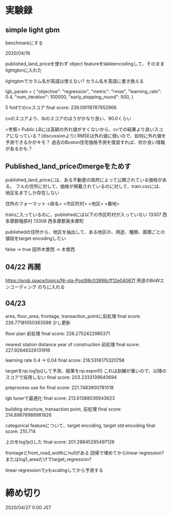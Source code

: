# 実験録

## simple light gbm

benchmarkにする

2020/04/16

published_land_priceを使わず
object featureをlableencodingして、そのままlightgbmに入れた

lightgbmでカラム名が英語は使えない? カラム名を英語に書き換える

lgb_param = {
    "objective": "regression",
    "metric": "rmse",
    "learning_rate": 0.4,
    "num_iteration": 100000,
    "early_stopping_round": 500,
}

5 foldでのcvスコア
final score: 239.09118787952966

cvのスコアより、lbのスコアのほうがかなり良い、90.0くらい

<考察>
Public LBには高額の外れ値がすくないから、cvでの結果より良いスコアになっている？(discussionより)
RMSEは外れ値に弱いので、如何に外れ値を予測できるかがキモ？
過去のBoston住宅価格予測を復習すれば、何か良い情報があるかも？


## Published_land_priceのmergeをためす

published_land_priceには、ある不動産の政府によって公開されている価格がある。
フルの住所に対して、価格が掲載されているのに対して、train.csvには、地区名までしか存在しない

住所のフォーマット <県名> <市区町村> <地区> <番地>

trainに入っているのに、publishedには以下の市区町村が入っていない
13307    西多摩郡檜原村
13308    西多摩郡奥多摩町

publishedの住所から、地区を抽出して、ある地区の、用途、種類、面積ごとの値段をtarget encodingしたい

false -> true
田市木曽西 -> 木曽西

## 04/22 再開

https://prob.space/topics/Ni-sla-Post98c03996cff12e04067f
用途のBoWエンコーディング
のちに入れる

## 04/23
area, floor_area, frontage, transaction_pointに前処理
final score: 226.77181050363598
少し更新

floor plan 前処理
final score: 226.2752422985371

nearest station distance
year of construction 
前処理
final score: 227.92646326131916

learning rate 0.4 -> 0.04
final score: 218.5316175320758

targetをnp.log1p()して予測、結果をnp.expm1()
これは訓練が重いので、以降のスコアで採用しない
final score: 203.2333139640694

preprocess use for
final score: 221.7483900781018

lgb tunerで最適化
final score: 213.61388036943623

building structure, transaction point, 前処理
final score: 214.89878988981826

categorical featureについて、target encoding, target std encoding
final score: 210.714

上のをlog1p()した
final score: 201.28845295497126

frontageとfront_road_widthにnullがある
回帰で埋めてからlinear regression?またはlog1_areaだけでtarget_regression?

linear regressionでyもscalingしてから予測する

# 締め切り

2020/04/27 0:00 JST